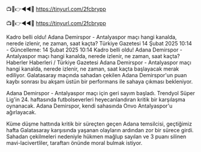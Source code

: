 📺📱👉◄◄🔴 https://tinyurl.com/2fcbrypp

📺📱👉◄◄🔴 https://tinyurl.com/2fcbrypp


Kadro belli oldu! Adana Demirspor - Antalyaspor maçı hangi kanalda, nerede izlenir, ne zaman, saat kaçta?
Türkiye Gazetesi
14 Şubat 2025 10:14 - Güncelleme: 14 Şubat 2025 10:14
Kadro belli oldu! Adana Demirspor - Antalyaspor maçı hangi kanalda, nerede izlenir, ne zaman, saat kaçta?
Haberler Haberleri  / Türkiye Gazetesi
Adana Demirspor - Antalyaspor maçı hangi kanalda, nerede izlenir, ne zaman, saat kaçta başlayacak merak ediliyor. Galatasaray maçında sahadan çekilen Adana Demirspor'un puan kaybı sonrası bu akşam üstün bir performans ile sahaya çıkması bekleniyor.

Adana Demirspor - Antalyaspor maçı için geri sayım başladı. Trendyol Süper Lig'in 24. haftasında futbolseverleri heyecanlandıran kritik bir karşılaşma oynanacak. Adana Demirspor, kendi sahasında Onvo Antalyaspor'u ağırlayacak.

Küme düşme hattında kritik bir süreçten geçen Adana temsilcisi, geçtiğimiz hafta Galatasaray karşısında yaşanan olayların ardından zor bir sürece girdi. Sahadan çekilmeleri nedeniyle hükmen mağlup sayılan ve 3 puanı silinen mavi-lacivertliler, taraftarı önünde moral bulmak istiyor. 

